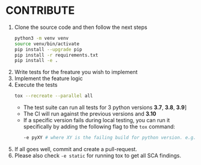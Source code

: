 # CONTRIBUTE

1. Clone the source code and then follow the next steps
    ```bash
    python3 -m venv venv
    source venv/bin/activate
    pip install --upgrade pip
    pip install -r requirements.txt
    pip install -e .
    ```
1. Write tests for the freature you wish to implement
1. Implement the feature logic
1. Execute the tests
    ```bash
    tox --recreate --parallel all
    ```
    * The test suite can run all tests for 3 python versions **3.7**, **3.8**, **3.9**]
    * The CI will run against the previous versions and **3.10**
    * If a specific version fails during local testing, you can run it specifically by adding the following flag to the `tox` command:
        ```bash
        -e pyXY # where XY is the failing build for python version. e.g. py38
        ```
1. If all goes well, commit and create a pull-request.
1. Please also check `-e static` for running tox to get all SCA findings.